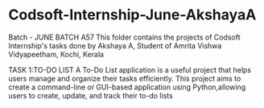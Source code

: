 # Codsoft-Internship-June-AkshayaA
Batch - JUNE BATCH A57
This folder contains the projects of Codsoft Internship's tasks done by Akshaya A, Student of Amrita Vishwa Vidyapeetham, Kochi, Kerala

TASK 1:TO-DO LIST
A To-Do List application is a useful project that helps users manage and organize their tasks efficiently. This project aims to create a command-line or GUI-based application using Python,allowing users to create, update, and track their to-do lists
